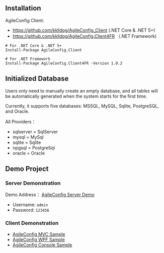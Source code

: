 ## Installation

AgileConfig Client: 
- https://github.com/kklldog/AgileConfig_Client (.NET Core & .NET 5+)
- https://github.com/kklldog/AgileConfig.Client4FR （.NET Framework)

```shell
# For .NET Core & .NET 5+
Install-Package AgileConfig.Client

# For .NET Framework
Install-Package AgileConfig.Client4FR -Version 1.0.2
```

## Initialized Database

Users only need to manually create an empty database, and all tables will be automatically generated when the system starts for the first time.

Currently, it supports five databases: MSSQL, MySQL, Sqlite, PostgreSQL, and Oracle.

All Providers：

- sqlserver = SqlServer
- mysql = MySql
- sqlite = Sqlite
- npgsql = PostgreSql
- oracle = Oracle

## Demo Project

### Server Demonstration

Demo Address： [AgileConfig Server Demo](http://agileconfig_server.xbaby.xyz/)

- Username: `admin`
- Password: `123456`

### Client Demonstration

- [AgileConfig MVC Sample](https://github.com/kklldog/AgileConfig_Client/tree/master/AgileConfigMVCSample)
- [AgileConfig WPF Sample](https://github.com/kklldog/AgileConfig_Client/tree/master/AgileConfigWPFSample)
- [AgileConfig Console Sample](https://github.com/kklldog/AgileConfig_Client/tree/master/AgileConfigConsoleSample)
